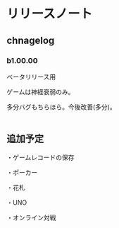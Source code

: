# リリースノート

## chnagelog

### b1.00.00

ベータリリース用

ゲームは神経衰弱のみ。

多分バグもちらほら。今後改善(多分)。
<br><br>

## 追加予定

・ゲームレコードの保存

・ポーカー

・花札

・UNO

・オンライン対戦
